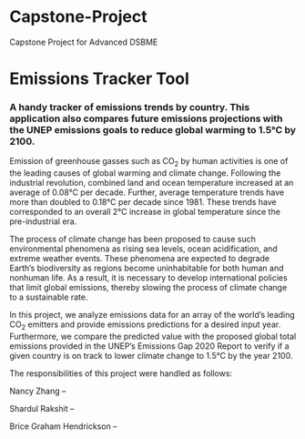 # Capstone-Project
Capstone Project for Advanced DSBME

# Emissions Tracker Tool
### A handy tracker of emissions trends by country. This application also compares future emissions projections with the UNEP emissions goals to reduce global warming to 1.5&deg;C by 2100. 
  Emission of greenhouse gasses such as CO<sub>2</sub> by human activities is one of the leading causes of global warming and climate change. Following the industrial revolution, combined land and ocean temperature increased at an average of 0.08&deg;C per decade. Further, average temperature trends have more than doubled to 0.18&deg;C per decade since 1981. These trends have corresponded to an overall 2&deg;C increase in global temperature since the pre-industrial era.  
  
  The process of climate change has been proposed to cause such environmental phenomena as rising sea levels, ocean acidification, and extreme weather events. These phenomena are expected to degrade Earth’s biodiversity as regions become uninhabitable for both human and nonhuman life. As a result, it is necessary to develop international policies that limit global emissions, thereby slowing the process of climate change to a sustainable rate.   
  
  In this project, we analyze emissions data for an array of the world’s leading CO<sub>2</sub> emitters and provide emissions predictions for a desired input year. Furthermore, we compare the predicted value with the proposed global total emissions provided in the UNEP’s Emissions Gap 2020 Report to verify if a given country is on track to lower climate change to 1.5&deg;C by the year 2100.   



The responsibilities of this project were handled as follows:  


Nancy Zhang –  

Shardul Rakshit –   

Brice Graham Hendrickson –   
